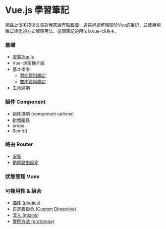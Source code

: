 # Vue.js 學習筆記  

網路上很多技術文章對我來說有點艱澀，邊惡補邊整理關於Vue的筆記，並使用稍微口語化的方式解釋用法。這個筆記的用法以vue-cli為主。  
### 基礎
- [安裝Vue.js](https://github.com/PeggyHsiao/Vue-Note/blob/master/basic/installation.md)
- Vue-cli架構介紹
- 基本指令
    - [單向資料綁定](https://github.com/PeggyHsiao/Vue-Notes/blob/master/basic/mustache-bind.md)
    - [雙向資料綁定](https://github.com/PeggyHsiao/Vue-Notes/blob/master/basic/v-model.md)
- 生命週期

### 組件 Component
- 組件選項 (component options)
- [新增組件](https://github.com/PeggyHsiao/Vue-Note/blob/master/component/create.md)
- props
- $emit()

### 路由 Router
- [安裝](https://github.com/PeggyHsiao/Vue-Note/blob/master/router/install.md)
- [動態路由設定](https://github.com/PeggyHsiao/Vue-Note/blob/master/router/settingRoute.md)

### 狀態管理 Vuex


### 可複用性 & 組合
- [插件 (plugins)](https://github.com/PeggyHsiao/Vue-Note/blob/master/reuse/plugins.md)
- [自定義指令 (Custom Direactive)](https://github.com/PeggyHsiao/Vue-Note/blob/master/reuse/customDirective.md)
- [混入 (mixins)](https://github.com/PeggyHsiao/Vue-Note/blob/master/reuse/mixins.md)
- [實例方法 (prototype)](https://github.com/PeggyHsiao/Vue-Note/blob/master/reuse/prototype.md)
